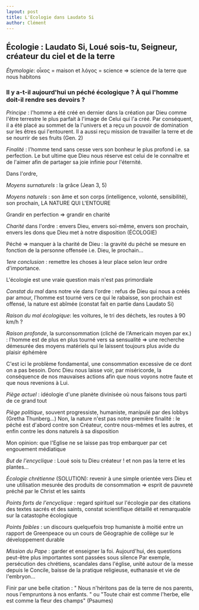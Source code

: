 ```yaml
---
layout: post
title: L'Ecologie dans Laudato Si
author: Clément
---
```


## Écologie : Laudato Si, Loué sois-tu, Seigneur, créateur du ciel et de la terre

*Étymologie*: οἶκος = maison et λόγος = science => science de la terre que nous habitons

### Il y a-t-il aujourd'hui un péché écologique ? À qui l'homme doit-il rendre ses devoirs ?

*Principe* : l'homme a été créé en dernier dans la création par Dieu comme l'être terrestre le plus parfait à l'image de Celui qui l'a créé. Par conséquent, il a été placé au sommet de la l'univers et a reçu un pouvoir de domination sur les êtres qui l'entourent. Il a aussi reçu mission de travailler la terre et de se nourrir de ses fruits (Gen. 2)

*Finalité* : l'homme tend sans cesse vers son bonheur le plus profond i.e. sa perfection. Le but ultime que Dieu nous réserve est celui de le connaître et de l'aimer afin de partager sa joie infinie pour l'éternité.

Dans l'ordre,

*Moyens surnaturels* : la grâce (Jean 3, 5)

*Moyens naturels* : son âme et son corps (intelligence, volonté, sensibilité), son prochain, LA NATURE QUI L'ENTOURE

Grandir en perfection => grandir en charité

*Charité* dans l'ordre : envers Dieu, envers soi-même, envers son prochain, envers les dons que Dieu met à notre disposition (ÉCOLOGIE)

Péché => manquer à la charité de Dieu : la gravité du péché se mesure en fonction de la personne offensée i.e. Dieu, le prochain...

*1ere conclusion* : remettre les choses à leur place selon leur ordre d'importance. 

L'écologie est une vraie question mais n'est pas primordiale

*Constat du mal* dans notre vie dans l'ordre : refus de Dieu qui nous a créés par amour, l'homme est tourné vers ce qui le rabaisse, son prochain est offensé, la nature est abîmée
(constat fait en partie dans Laudato Si)

*Raison du mal écologique*: les voitures, le tri des déchets, les routes à 90 km/h ? 
 
*Raison profonde*, la surconsommation (cliché de l'Americain moyen par ex.) : l'homme est de plus en plus tourné vers sa sensualité => une recherche démesurée des moyens matériels qui le laissent toujours plus avide du plaisir éphémère

C'est ici le problème fondamental, une consommation excessive de ce dont on a pas besoin.
Donc Dieu nous laisse voir, par miséricorde, la conséquence de nos mauvaises actions afin que nous voyons notre faute et que nous revenions à Lui.

*Piège actuel* : idéologie d'une planète divinisée où nous faisons tous parti de ce grand tout

*Piège politique*, souvent progressiste, humaniste, manipulé par des lobbys (Gretha Thunberg...)
Non, la nature n'est pas notre première finalité : le péché est d'abord contre son Créateur, contre nous-mêmes et les autres, et enfin contre les dons naturels à sa disposition

Mon opinion: que l'Eglise ne se laisse pas trop embarquer par cet engouement médiatique

*But de l'encyclique* : Loué sois tu Dieu créateur ! et non pas la terre et les plantes...

*Écologie chrétienne* (SOLUTION): revenir à une simple orientée vers Dieu et une utilisation mesurée des produits de consommation => esprit de pauvreté préché par le Christ et les saints

*Points forts de l'encyclique* : regard spirituel sur l'écologie par des citations des textes sacrés et des saints, constat scientifique détaillé et remarquable sur la catastophe écologique

*Points faibles* : un discours quelquefois trop humaniste à moitié entre un rapport de Greenpeace ou un cours de Géographie de collège sur le développement durable

*Mission du Pape* : garder et enseigner la foi. Aujourd'hui, des questions peut-être plus importantes sont passées sous silence 
Par exemple, persécution des chrétiens, scandales dans l'église, unité autour de la messe depuis le Concile, baisse de la pratique religieuse, euthanasie et vie de l'embryon...

Finir par une belle citation : " Nous n'héritons pas de la terre de nos parents, nous l'empruntons à nos enfants. " ou "Toute chair est comme l'herbe, elle est comme la fleur des champs" (Psaumes)
